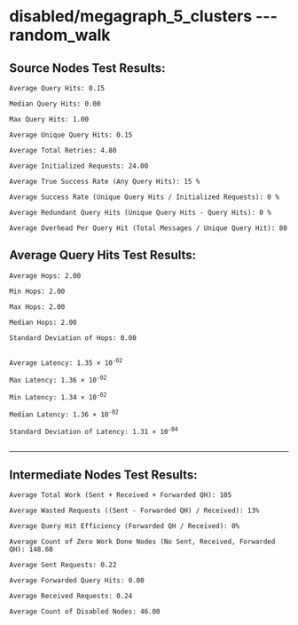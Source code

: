 # disabled/megagraph_5_clusters --- random_walk
## Source Nodes Test Results:
	Average Query Hits: 0.15

	Median Query Hits: 0.00

	Max Query Hits: 1.00

	Average Unique Query Hits: 0.15

	Average Total Retries: 4.80

	Average Initialized Requests: 24.00

	Average True Success Rate (Any Query Hits): 15 %

	Average Success Rate (Unique Query Hits / Initialized Requests): 0 %

	Average Redundant Query Hits (Unique Query Hits - Query Hits): 0 %

	Average Overhead Per Query Hit (Total Messages / Unique Query Hit): 80



## Average Query Hits Test Results:
<pre><code>Average Hops: 2.00

Min Hops: 2.00

Max Hops: 2.00

Median Hops: 2.00

Standard Deviation of Hops: 0.00


Average Latency: 1.35 × 10<sup>-02</sup>

Max Latency: 1.36 × 10<sup>-02</sup>

Min Latency: 1.34 × 10<sup>-02</sup>

Median Latency: 1.36 × 10<sup>-02</sup>

Standard Deviation of Latency: 1.31 × 10<sup>-04</sup>

</code></pre>

---------------------------------------------
## Intermediate Nodes Test Results:

	Average Total Work (Sent + Received + Forwarded QH): 105

	Average Wasted Requests ((Sent - Forwarded QH) / Received): 13%

	Average Query Hit Efficiency (Forwarded QH / Received): 0%

	Average Count of Zero Work Done Nodes (No Sent, Received, Forwarded QH): 148.60

	Average Sent Requests: 0.22

	Average Forwarded Query Hits: 0.00

	Average Received Requests: 0.24

	Average Count of Disabled Nodes: 46.00

